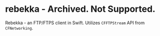 # rebekka - Archived. Not Supported.
Rebekka - an FTP/FTPS client in Swift. Utilizes `CFFTPStream` API from `CFNetworking`.


